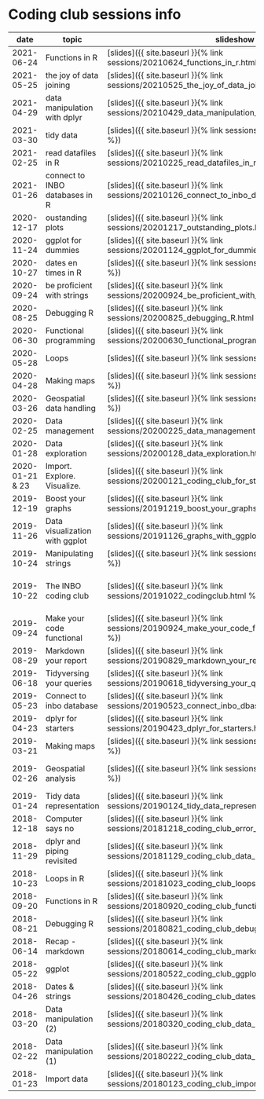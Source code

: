 
# Coding club sessions info

|date | topic | slideshow | hackmd | location | video |
| --- | ----- | ----------| ------ | -------  | ----- |
| 2021-06-24 | Functions in R | [slides]({{ site.baseurl }}{% link sessions/20210624_functions_in_r.html  %}) | [hackmd](https://hackmd.io/HoRyIsrqR9-uAGoGGDKbVA?view) | webinar | soon |
| 2021-05-25 | the joy of data joining | [slides]({{ site.baseurl }}{% link sessions/20210525_the_joy_of_data_joining.html  %}) | [hackmd](https://hackmd.io/qjtMSYw4Tm2-V60C_hPx5Q?view) | webinar | [vimeo](https://vimeo.com/558065790) |
| 2021-04-29 | data manipulation with dplyr | [slides]({{ site.baseurl }}{% link sessions/20210429_data_manipulation_with_dplyr.html  %}) | [hackmd](https://hackmd.io/4h8gOw_jQquPNV2vXtt9xQ?view) | webinar | [vimeo](https://vimeo.com/544524895) |
| 2021-03-30 | tidy data | [slides]({{ site.baseurl }}{% link sessions/20210330_tidy_data.html  %}) | [hackmd](https://hackmd.io/6RPBUP5BT9aOt9SQaUoOyg?view) | webinar | [vimeo](https://vimeo.com/532185427) |
| 2021-02-25 | read datafiles in R | [slides]({{ site.baseurl }}{% link sessions/20210225_read_datafiles_in_r.html  %}) | [hackmd](https://hackmd.io/xm_RYj5xTGOh0jHQiiu9_A?view) | webinar | [vimeo](https://vimeo.com/519026595) |
| 2021-01-26 | connect to INBO databases in R | [slides]({{ site.baseurl }}{% link sessions/20210126_connect_to_inbo_dbs_in_r.html  %}) | [hackmd](https://hackmd.io/YHvcGxRpSEqHbRaNGDRFaw?view) | webinar | |
| 2020-12-17 | oustanding plots | [slides]({{ site.baseurl }}{% link sessions/20201217_outstanding_plots.html  %}) | [hackmd](https://hackmd.io/SEuVG7pURQmvUGVjeXOrLA?view) | webinar | |
| 2020-11-24 | ggplot for dummies | [slides]({{ site.baseurl }}{% link sessions/20201124_ggplot_for_dummies.html  %}) | [hackmd](https://hackmd.io/tnyi5K3lSHKANhb3UtIggA?view) | webinar | |
| 2020-10-27 | dates en times in R | [slides]({{ site.baseurl }}{% link sessions/20201027_dates_in_r.html  %}) | [hackmd](https://hackmd.io/wjPHZOQnRmmFZdXMG_A5OQ?view) | webinar | [vimeo](https://vimeo.com/473564881) |
| 2020-09-24 | be proficient with strings | [slides]({{ site.baseurl }}{% link sessions/20200924_be_proficient_with_strings.html  %}) | [hackmd](https://hackmd.io/@CX5eR_y9TP2KGHs5tv61pw/BkTql4vrw) | webinar | [vimeo](https://vimeo.com/463832080) |
| 2020-08-25 | Debugging R | [slides]({{ site.baseurl }}{% link sessions/20200825_debugging_R.html  %}) | [hackmd](https://hackmd.io/Nb8AFC5gQ7GMJ4FyiTYqow) | webinar | [vimeo](https://vimeo.com/456879450) |
| 2020-06-30 | Functional programming | [slides]({{ site.baseurl }}{% link sessions/20200630_functional_programming.html  %}) | [hackmd](https://hackmd.io/ZDc7gTTHRm-ZcjYq_2f2Fg?both) | webinar | [vimeo](https://vimeo.com/434253382) |
| 2020-05-28 | Loops | [slides]({{ site.baseurl }}{% link sessions/20200528_loops.html  %}) | [hackmd](https://hackmd.io/-uDJu4xCS6CC7qNtaK2PLQ) | webinar | [vimeo](https://vimeo.com/424029848) |
| 2020-04-28 | Making maps | [slides]({{ site.baseurl }}{% link sessions/20200428_gis_maps.html  %}) | [hackmd](https://hackmd.io/1JeUgfKNRPeXTfk2lqP2AA) | webinar | |
| 2020-03-26 | Geospatial data handling | [slides]({{ site.baseurl }}{% link sessions/20200326_gis_vector.html  %}) | [hackmd](https://hackmd.io/Xx5FJXrWQV-Pn79ZxdDQBg) | webinar | |
| 2020-02-25 | Data management | [slides]({{ site.baseurl }}{% link sessions/20200225_data_management.html  %}) | [hackmd](https://hackmd.io/09qyY42KTXeNK1nOZDB01Q) | 01.05 - Isala Van Diest | |
| 2020-01-28 | Data exploration | [slides]({{ site.baseurl }}{% link sessions/20200128_data_exploration.html  %}) | [hackmd](https://hackmd.io/51fdfXY8SXOcOSMke3vZUg) | 01.05 - Isala Van Diest | |
| 2020-01-21 & 23 | Import. Explore. Visualize. | [slides]({{ site.baseurl }}{% link sessions/20200121_coding_club_for_staRters.html %}) | [hackmd](https://hackmd.io/mv-Ng9V5R2KZyQbUUFmDcA) | 06.C.03 | |
| 2019-12-19 | Boost your graphs | [slides]({{ site.baseurl }}{% link sessions/20191219_boost_your_graphs.html  %}) | [hackmd](https://hackmd.io/hhmAidHlSwm8ITz6oE6ynA?view) | 01.71 - Frans Breziers | |
| 2019-11-26 | Data visualization with ggplot | [slides]({{ site.baseurl }}{% link sessions/20191126_graphs_with_ggplot.html  %}) | [hackmd](https://hackmd.io/A0GZbxv2ToqjAvjT4XxKCQ?view) | 01.16 - Rik Wouters | |
| 2019-10-24 | Manipulating strings | [slides]({{ site.baseurl }}{% link sessions/20191024_strings.html  %}) | [hackmd](https://hackmd.io/K_ba-lfbTmuuC1iYt5HT4A) | 01.71 - Frans Breziers | |
| 2019-10-22 | The INBO coding club | [slides]({{ site.baseurl }}{% link sessions/20191022_codingclub.html  %}) | [hackmd](https://hackmd.io/IucYoto4SnmMYAJowJ9Uvw) | Stadsgehoorzaal, Cornelis Schuytzaal, Leiden | |
| 2019-09-24 | Make your code functional | [slides]({{ site.baseurl }}{% link sessions/20190924_make_your_code_functional_use_functions.html  %}) | [hackmd](https://hackmd.io/bzOI43RjRnaSu0bC4hQVPQ) | 01.71 - Frans Breziers | |
| 2019-08-29 | Markdown your report | [slides]({{ site.baseurl }}{% link sessions/20190829_markdown_your_report.html  %}) | [hackmd](https://hackmd.io/oeoBUqGnQpSEtRYxKXTEJg) | 01.71 - Frans Breziers | |
| 2019-06-18 | Tidyversing your queries | [slides]({{ site.baseurl }}{% link sessions/20190618_tidyversing_your_queries.html  %}) | [hackmd](https://hackmd.io/AtaurkBeRXKVgvCQwpE5kw) | 01.71 - Frans Breziers | |
| 2019-05-23 | Connect to inbo database | [slides]({{ site.baseurl }}{% link sessions/20190523_connect_inbo_dbase.html  %}) | [hackmd](https://hackmd.io/pcYIBNEJScGDEeIvc9LOEg) | 01.70 - Ferdinand Peters | |
| 2019-04-23 | dplyr for starters | [slides]({{ site.baseurl }}{% link sessions/20190423_dplyr_for_starters.html  %}) | [hackmd](https://hackmd.io/f_obNpkVSRedTcb19kP8Og) | 01.70 - Ferdinand Peters | |
| 2019-03-21 | Making maps | [slides]({{ site.baseurl }}{% link sessions/20190321_gis_maps.html  %}) | [hackmd](https://hackmd.io/lWGlTDsuTOi0s4SVcAj6aA) | 01.71 - Frans Breziers | |
| 2019-02-26 | Geospatial analysis | [slides]({{ site.baseurl }}{% link sessions/20190226_gis_vector.html  %}) | [hackmd](https://hackmd.io/PbkFYUshQmS3pRdEZ6XJeg?both) | 01.70 - Ferdinand Peeters | |
| 2019-01-24 | Tidy data representation | [slides]({{ site.baseurl }}{% link sessions/20190124_tidy_data_representation.pdf  %}) | [hackmd](https://hackmd.io/QTJz1R1IRtyqdXamsGpIfw) | 01.71 - Frans Breziers | |
| 2018-12-18 | Computer says no | [slides]({{ site.baseurl }}{% link sessions/20181218_coding_club_error_handling.pdf  %}) | [hackmd](https://hackmd.io/wz_7_fCJTxWpFL23bklbjg) | 01.23 - Léon Stynen | |
| 2018-11-29 | dplyr and piping revisited | [slides]({{ site.baseurl }}{% link sessions/20181129_coding_club_data_manipulation.pdf  %}) | [hackmd](https://hackmd.io/Fjm4XuozRKSDyFNXuU6mqQ) | 01.71 - Frans Breziers | |
| 2018-10-23 | Loops in R | [slides]({{ site.baseurl }}{% link sessions/20181023_coding_club_loops.pdf  %}) | [hackmd](https://hackmd.io/jwSucdiFQDCcIFSbHgLCCg) | 01.72 - Kaat Tilley | |
| 2018-09-20 | Functions in R | [slides]({{ site.baseurl }}{% link sessions/20180920_coding_club_functions.pdf  %}) | [hackmd](https://hackmd.io/OedO-zCaS7C_-oM-iSO-Ow) | 01.69 - Paul Janssen | |
| 2018-08-21 | Debugging R | [slides]({{ site.baseurl }}{% link sessions/20180821_coding_club_debugging.pdf  %}) | [hackmd](https://hackmd.io/qn1X6GFATLiOQjvN96KENA) | 01.69 - Paul Janssen | |
| 2018-06-14 | Recap - markdown | [slides]({{ site.baseurl }}{% link sessions/20180614_coding_club_markdown.pdf  %}) | [hackmd](https://hackmd.io/aaVLiB17Qm-LkBJeSd6iZg) | 01.05 - Isala Van Diest | |
| 2018-05-22 | ggplot | [slides]({{ site.baseurl }}{% link sessions/20180522_coding_club_ggplot.pdf  %}) | [hackmd](https://hackmd.io/CcRhOYJcScegKm8sF05Rqw) | 01.05 - Isala Van Diest | |
| 2018-04-26 | Dates & strings | [slides]({{ site.baseurl }}{% link sessions/20180426_coding_club_dates_strings.pdf  %}) | [hackmd](https://hackmd.io/aPEFORMXSIOeEycsDsSTqw) | 01.21 - Jeanne Brabants | |
| 2018-03-20 | Data manipulation (2) | [slides]({{ site.baseurl }}{% link sessions/20180320_coding_club_data_manipulation.pdf  %}) | [hackmd](https://hackmd.io/7Yd3NsCFTwqHbRnHZbhlzg) | 01.17 - Clara Peeters | |
| 2018-02-22 | Data manipulation (1) | [slides]({{ site.baseurl }}{% link sessions/20180222_coding_club_data_manipulation.pdf  %}) | [hackmd](https://hackmd.io/Di6qnl7QS-mW8taTEezoVQ) | 01.71 - Frans Breziers | |
| 2018-01-23 | Import data | [slides]({{ site.baseurl }}{% link sessions/20180123_coding_club_import_data.pdf  %}) | [hackmd](https://hackmd.io/7jIfz3LMRb-EMrtAfCNlzQ) | 00.48 - Keldermans | |
